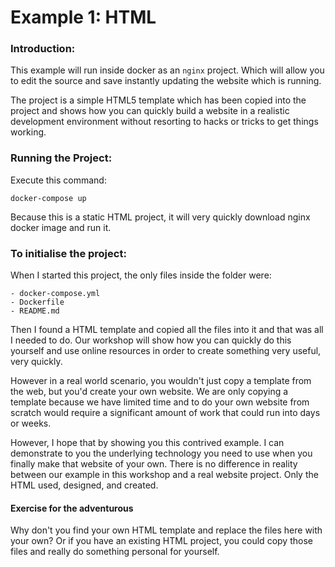 # Example 1: HTML

### Introduction:

This example will run inside docker as an `nginx` project. Which will allow you to edit the source
and save instantly updating the website which is running.

The project is a simple HTML5 template which has been copied into the project and shows how you
can quickly build a website in a realistic development environment without resorting to hacks
or tricks to get things working.

### Running the Project:

Execute this command:
```shell script
docker-compose up
```

Because this is a static HTML project, it will very quickly download nginx docker image and run it.

### To initialise the project:

When I started this project, the only files inside the folder were:
```
- docker-compose.yml
- Dockerfile
- README.md
```

Then I found a HTML template and copied all the files into it and that was all I needed to do. Our 
workshop will show how you can quickly do this yourself and use online resources in order to create 
something very useful, very quickly.

However in a real world scenario, you wouldn't just copy a template from the web, but you'd create your 
own website. We are only copying a template because we have limited time and to do your own website from 
scratch would require a significant amount of work that could run into days or weeks. 

However, I hope that by showing you this contrived example. I can demonstrate to you the underlying technology 
you need to use when you finally make that website of your own. There is no difference in reality between our 
example in this workshop and a real website project. Only the HTML used, designed, and created.

#### Exercise for the adventurous

Why don't you find your own HTML template and replace the files here with your own? Or if you have an 
existing HTML project, you could copy those files and really do something personal for yourself. 
